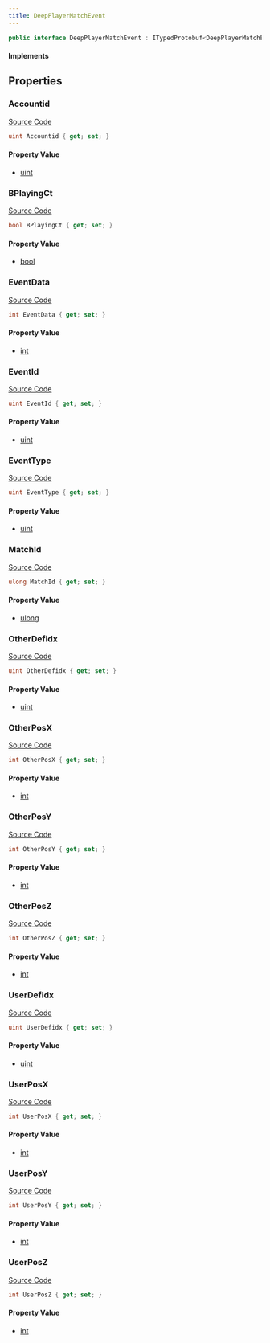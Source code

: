 ```yaml
---
title: DeepPlayerMatchEvent
---
```


```csharp
public interface DeepPlayerMatchEvent : ITypedProtobuf<DeepPlayerMatchEvent>, INativeHandle
```

#### Implements

## Properties

### Accountid

[Source Code](https://github.com/swiftly-solution/swiftlys2/blob/main/managed/src/SwiftlyS2.Generated/Protobufs/Interfaces/DeepPlayerMatchEvent.cs#L13)

```csharp
uint Accountid { get; set; }
```

#### Property Value

- [uint](https://learn.microsoft.com/dotnet/api/system.uint32)

### BPlayingCt

[Source Code](https://github.com/swiftly-solution/swiftlys2/blob/main/managed/src/SwiftlyS2.Generated/Protobufs/Interfaces/DeepPlayerMatchEvent.cs#L25)

```csharp
bool BPlayingCt { get; set; }
```

#### Property Value

- [bool](https://learn.microsoft.com/dotnet/api/system.boolean)

### EventData

[Source Code](https://github.com/swiftly-solution/swiftlys2/blob/main/managed/src/SwiftlyS2.Generated/Protobufs/Interfaces/DeepPlayerMatchEvent.cs#L52)

```csharp
int EventData { get; set; }
```

#### Property Value

- [int](https://learn.microsoft.com/dotnet/api/system.int32)

### EventId

[Source Code](https://github.com/swiftly-solution/swiftlys2/blob/main/managed/src/SwiftlyS2.Generated/Protobufs/Interfaces/DeepPlayerMatchEvent.cs#L19)

```csharp
uint EventId { get; set; }
```

#### Property Value

- [uint](https://learn.microsoft.com/dotnet/api/system.uint32)

### EventType

[Source Code](https://github.com/swiftly-solution/swiftlys2/blob/main/managed/src/SwiftlyS2.Generated/Protobufs/Interfaces/DeepPlayerMatchEvent.cs#L22)

```csharp
uint EventType { get; set; }
```

#### Property Value

- [uint](https://learn.microsoft.com/dotnet/api/system.uint32)

### MatchId

[Source Code](https://github.com/swiftly-solution/swiftlys2/blob/main/managed/src/SwiftlyS2.Generated/Protobufs/Interfaces/DeepPlayerMatchEvent.cs#L16)

```csharp
ulong MatchId { get; set; }
```

#### Property Value

- [ulong](https://learn.microsoft.com/dotnet/api/system.uint64)

### OtherDefidx

[Source Code](https://github.com/swiftly-solution/swiftlys2/blob/main/managed/src/SwiftlyS2.Generated/Protobufs/Interfaces/DeepPlayerMatchEvent.cs#L49)

```csharp
uint OtherDefidx { get; set; }
```

#### Property Value

- [uint](https://learn.microsoft.com/dotnet/api/system.uint32)

### OtherPosX

[Source Code](https://github.com/swiftly-solution/swiftlys2/blob/main/managed/src/SwiftlyS2.Generated/Protobufs/Interfaces/DeepPlayerMatchEvent.cs#L40)

```csharp
int OtherPosX { get; set; }
```

#### Property Value

- [int](https://learn.microsoft.com/dotnet/api/system.int32)

### OtherPosY

[Source Code](https://github.com/swiftly-solution/swiftlys2/blob/main/managed/src/SwiftlyS2.Generated/Protobufs/Interfaces/DeepPlayerMatchEvent.cs#L43)

```csharp
int OtherPosY { get; set; }
```

#### Property Value

- [int](https://learn.microsoft.com/dotnet/api/system.int32)

### OtherPosZ

[Source Code](https://github.com/swiftly-solution/swiftlys2/blob/main/managed/src/SwiftlyS2.Generated/Protobufs/Interfaces/DeepPlayerMatchEvent.cs#L46)

```csharp
int OtherPosZ { get; set; }
```

#### Property Value

- [int](https://learn.microsoft.com/dotnet/api/system.int32)

### UserDefidx

[Source Code](https://github.com/swiftly-solution/swiftlys2/blob/main/managed/src/SwiftlyS2.Generated/Protobufs/Interfaces/DeepPlayerMatchEvent.cs#L37)

```csharp
uint UserDefidx { get; set; }
```

#### Property Value

- [uint](https://learn.microsoft.com/dotnet/api/system.uint32)

### UserPosX

[Source Code](https://github.com/swiftly-solution/swiftlys2/blob/main/managed/src/SwiftlyS2.Generated/Protobufs/Interfaces/DeepPlayerMatchEvent.cs#L28)

```csharp
int UserPosX { get; set; }
```

#### Property Value

- [int](https://learn.microsoft.com/dotnet/api/system.int32)

### UserPosY

[Source Code](https://github.com/swiftly-solution/swiftlys2/blob/main/managed/src/SwiftlyS2.Generated/Protobufs/Interfaces/DeepPlayerMatchEvent.cs#L31)

```csharp
int UserPosY { get; set; }
```

#### Property Value

- [int](https://learn.microsoft.com/dotnet/api/system.int32)

### UserPosZ

[Source Code](https://github.com/swiftly-solution/swiftlys2/blob/main/managed/src/SwiftlyS2.Generated/Protobufs/Interfaces/DeepPlayerMatchEvent.cs#L34)

```csharp
int UserPosZ { get; set; }
```

#### Property Value

- [int](https://learn.microsoft.com/dotnet/api/system.int32)

